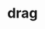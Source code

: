 ---
category: 4-letters
denotation: null
name: drag
reference_link: https://www.etymonline.com/word/drag
root_language: null
root_name: null
title: drag
type: free
word_sums:
- respelling: drag
  sum: 'Drag + '
---
